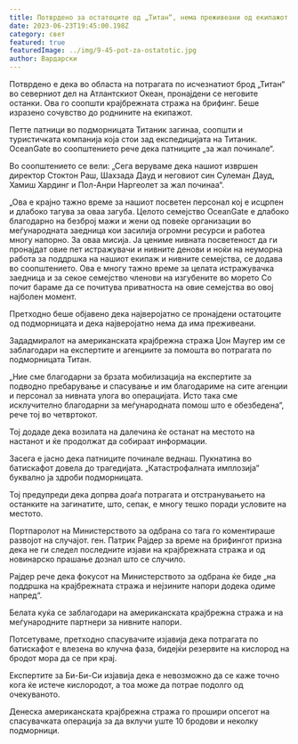 ```yaml
---
title: Потврдено за остатоците од „Титан“, нема преживеани од екипажот
date: 2023-06-23T19:45:00.198Z
category: свет
featured: true
featuredImage: ../img/9-45-pot-za-ostatotic.jpg
author: Вардарски
---
```

Потврдено е дека во областа на потрагата по исчезнатиот брод „Титан“ во северниот дел на Атлантскиот Океан, пронајдени се неговите останки. Ова го соопшти крајбрежната стража на брифинг. Беше изразено сочувство до роднините на екипажот.

Петте патници во подморницата Титаник загинаа, соопшти и туристичката компанија која стои зад експедицијата на Титаник. OceanGate во соопштението рече дека патниците „за жал починале“.

Во соопштението се вели: „Сега веруваме дека нашиот извршен директор Стоктон Раш, Шахзада Дауд и неговиот син Сулеман Дауд, Хамиш Хардинг и Пол-Анри Наргеолет за жал починаа“.

„Ова е крајно тажно време за нашиот посветен персонал кој е исцрпен и длабоко тагува за оваа загуба. Целото семејство OceanGate е длабоко благодарно на безброј мажи и жени од повеќе организации во меѓународната заедница кои засилија огромни ресурси и работеа многу напорно. За оваа мисија. Ја цениме нивната посветеност да ги пронајдат овие пет истражувачи и нивните денови и ноќи на неуморна работа за поддршка на нашиот екипаж и нивните семејства, се додава во соопштението. Ова е многу тажно време за целата истражувачка заедница и за секое семејство членови на изгубените во морето Со почит бараме да се почитува приватноста на овие семејства во овој најболен момент.

Претходно беше објавено дека најверојатно се пронајдени остатоците од подморницата и дека најверојатно нема да има преживеани.

Зададмиралот на американската крајбрежна стража Џон Маугер им се заблагодари на експертите и агенциите за помошта во потрагата по подморницата Титан.

„Ние сме благодарни за брзата мобилизација на експертите за подводно пребарување и спасување и им благодариме на сите агенции и персонал за нивната улога во операцијата. Исто така сме исклучително благодарни за меѓународната помош што е обезбедена“, рече тој во четвртокот.

Тој додаде дека возилата на далечина ќе останат на местото на настанот и ќе продолжат да собираат информации.

Засега е јасно дека патниците починале веднаш. Пукнатина во батискафот довела до трагедијата. „Катастрофалната имплозија“ буквално ја здроби подморницата.

Тој предупреди дека допрва доаѓа потрагата и отстранувањето на останките на загинатите, што, сепак, е многу тешко поради условите на местото.

Портпаролот на Министерството за одбрана со тага го коментираше развојот на случајот. ген. Патрик Рајдер за време на брифингот призна дека не ги следел последните изјави на крајбрежната стража и од новинарско прашање дознал што се случило.

Рајдер рече дека фокусот на Министерството за одбрана ќе биде „на поддршка на крајбрежната стража и нејзините напори додека одиме напред“.

Белата куќа се заблагодари на американската крајбрежна стража и на меѓународните партнери за нивните напори.

Потсетуваме, претходно спасувачите изјавија дека потрагата по батискафот е влезена во клучна фаза, бидејќи резервите на кислород на бродот мора да се при крај.

Експертите за Би-Би-Си изјавија дека е невозможно да се каже точно кога ќе истече кислородот, а тоа може да потрае подолго од очекуваното.

Денеска американската крајбрежна стража го прошири опсегот на спасувачката операција за да вклучи уште 10 бродови и неколку подморници.